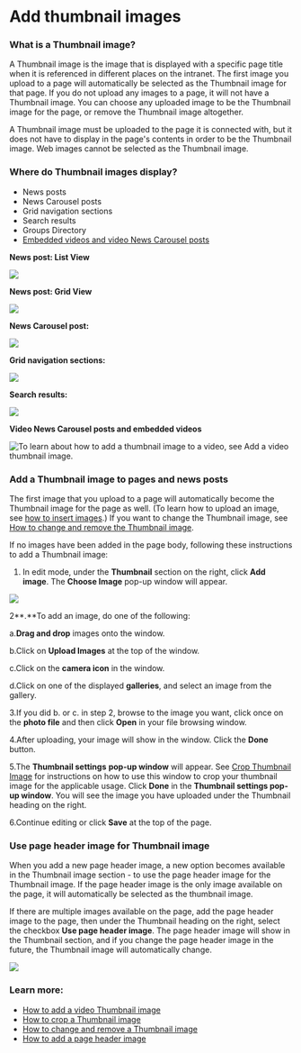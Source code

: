 # Add thumbnail images

### What is a Thumbnail image?

A Thumbnail image is the image that is displayed with a specific page title when it is referenced in different places on the intranet. The first image you upload to a page will automatically be selected as the Thumbnail image for that page. If you do not upload any images to a page, it will not have a Thumbnail image. You can choose any uploaded image to be the Thumbnail image for the page, or remove the Thumbnail image altogether.  
  
A Thumbnail image must be uploaded to the page it is connected with, but it does not have to display in the page's contents in order to be the Thumbnail image. Web images cannot be selected as the Thumbnail image.

### Where do Thumbnail images display?

* News posts
* News Carousel posts
* Grid navigation sections
* Search results
* Groups Directory
* [Embedded videos and video News Carousel posts](add-a-video-thumbnail-image.md)

**News post: List View**

![](../../../.gitbook/assets/1%20%2872%29.jpg)

**News post: Grid View**

![](../../../.gitbook/assets/2%20%2857%29.jpg)

**News Carousel post:**

![](../../../.gitbook/assets/3%20%2811%29.jpg)

**Grid navigation sections:**

![](../../../.gitbook/assets/4%20%2836%29.jpg)

**Search results:**

![](../../../.gitbook/assets/5%20%286%29.jpg)

**Video News Carousel posts and embedded videos**

![To learn about how to add a thumbnail image to a video, see Add a video thumbnail image.](../../../.gitbook/assets/6%20%281%29.jpg)



### Add a Thumbnail image to pages and news posts

The first image that you upload to a page will automatically become the Thumbnail image for the page as well. \(To learn how to upload an image, see [how to insert images](../insert-images.md).\) If you want to change the Thumbnail image, see [How to change and remove the Thumbnail image](change-and-remove-thumbnail-image.md).  
  
If no images have been added in the page body, following these instructions to add a Thumbnail image:

1. In edit mode, under the **Thumbnail** section on the right, click **Add image**. The **Choose Image** pop-up window will appear.

![](../../../.gitbook/assets/7%20%282%29.jpg)



2**.**To add an image, do one of the following:

a.**Drag and drop** images onto the window.

b.Click on **Upload Images** at the top of the window.

c.Click on the **camera icon** in the window.

d.Click on one of the displayed **galleries**, and select an image from the gallery.

3.If you did b. or c. in step 2, browse to the image you want, click once on the **photo file** and then click **Open** in your file browsing window.

4.After uploading, your image will show in the window. Click the **Done** button.

5.The **Thumbnail settings** **pop-up window** will appear. See [Crop Thumbnail Image](crop-thumbnail-image.md) for instructions on how to use this window to crop your thumbnail image for the applicable usage. Click **Done** in the **Thumbnail settings pop-up window**. You will see the image you have uploaded under the Thumbnail heading on the right.

6.Continue editing or click **Save** at the top of the page.

### Use page header image for Thumbnail image

When you add a new page header image, a new option becomes available in the Thumbnail image section - to use the page header image for the Thumbnail image. If the page header image is the only image available on the page, it will automatically be selected as the thumbnail image.  
  
If there are multiple images available on the page, add the page header image to the page, then under the Thumbnail heading on the right, select the checkbox **Use page header image**. The page header image will show in the Thumbnail section, and if you change the page header image in the future, the Thumbnail image will automatically change.  


![](../../../.gitbook/assets/1%20%2885%29.jpg)



### Learn more:

* [How to add a video Thumbnail image](add-a-video-thumbnail-image.md)
* [How to crop a Thumbnail image](crop-thumbnail-image.md)
* [How to change and remove a Thumbnail image](change-and-remove-thumbnail-image.md)
* [How to add a page header image](../add-page-header-images.md)

